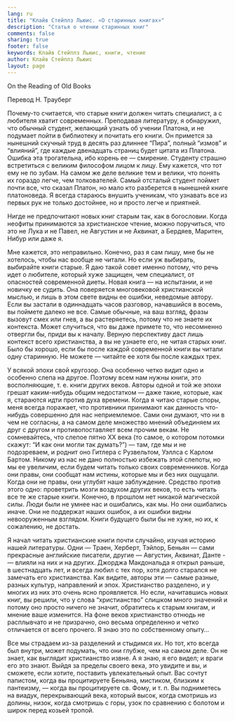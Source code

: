 ```yaml
---
lang: ru
title: "Клайв Стейплз Льюис. «О старинных книгах»"
description: "Статья о чтении старинных книг"
comments: false
sharing: true
footer: false
keywords: Клайв Стейплз Льюис, книги, чтение
author: Клайв Стейплз Льюис
layout: page
---
```


On the Reading of Old Books

Перевод Н. Трауберг

Почему-то считается, что старые книги должен читать специалист, а с любителя хватит современных. Преподавая литературу, я обнаружил, что обычный студент, желающий узнать об учении Платона, и не подумает пойти в библиотеку и почитать его книги. Он примется за нынешний скучный труд в десять раз длиннее “Пира”, полный “измов” и “влияний”, где каждые двенадцать страниц будет цитата из Платона. Ошибка эта трогательна, ибо корень ее — смирение. Студенту страшно встретиться с великим философом лицом к лицу. Ему кажется, что тот ему не по зубам. На самом же деле великие тем и велики, что понять их гораздо легче, чем толкователей. Самый отсталый студент поймет почти все, что сказал Платон, но мало кто разберется в нынешней книге платоноведа. Я всегда стараюсь внушить ученикам, что узнавать все из первых рук не только достойнее, но и просто легче и приятней.

Нигде не предпочитают новых книг старым так, как в богословии. Когда неофиты принимаются за христианское чтение, можно поручиться, что это не Лука и не Павел, не Августин и не Аквинат, а Бердяев, Маритен, Нибур или даже я.

Мне кажется, это неправильно. Конечно, раз я сам пишу, мне бы не хотелось, чтобы нас вообще не читали. Но если уж выбирать, выбирайте книги старые. Я даю такой совет именно потому, что речь идет о любителе, который хуже защищен, чем специалист, от опасностей современной диеты. Новая книга — на испытании, и не новичку ее судить. Она поверяется многовековой христианской мыслью, и лишь в этом свете видны ее ошибки, неведомые автору. Если вы застали в одиннадцать часов разговор, начавшийся в восемь, вы поймете далеко не все. Самые обычные, на ваш взгляд, фразы вызовут смех или гнев, а вы растеряетесь, потому что не знаете их контекста. Может случиться, что вы даже примете то, что несомненно отвергли бы, приди вы к началу. Верную перспективу даст лишь контекст всего христианства, а вы не узнаете его, не читая старых книг. Было бы хорошо, если бы после каждой современной книги вы читали одну старинную. Не можете — читайте ее хотя бы после каждых трех.

У всякой эпохи свой кругозор. Она особенно четко видит одно и особенно слепа на другое. Поэтому всем нам нужны книги, это восполняющие, т. е. книги других веков. Авторы одной и той же эпохи грешат каким-нибудь общим недостатком — даже такие, которые, как я, стараются идти против духа времени. Когда я читаю старые споры, меня всегда поражает, что противники принимают как данность что-нибудь совершенно для нас неприемлемое. Сами они думают, что ни в чем не согласны, а на самом деле множество мнений объединяем их друг с другом и противопоставляет всем прочим векам. Не сомневайтесь, что слепое пятно ХХ века (то самое, о котором потомки скажут: “И как они могли так думать?”) — там, где мы и не подозреваем, и роднит оно Гитлера с Рузвельтом, Уэллса с Карлом Бартом. Никому из нас не дано полностью избежать этой слепоты, но мы ее увеличим, если будем читать только своих современников. Когда они правы, они сообщат нам истины, которые мы и без них ощущали. Когда они не правы, они углубят наше заблуждение. Средство против этого одно: проветрить мозги воздухом других веков, то есть читать все те же старые книги. Конечно, в прошлом нет никакой магической силы. Люди были не умнее нас и ошибались, как мы. Но они ошибались иначе. Они не поддержат наших ошибок, а их ошибки видны невооруженным взглядом. Книги будущего были бы не хуже, но их, к сожалению, не достать.

Я начал читать христианские книги почти случайно, изучая историю нашей литературы. Одни — Траен, Херберт, Тэйлор, Беньян — сами прекрасные английские писатели, другие — Августин, Аквинат, Данте -— влияли на них и на других. Джорджа Макдональда я открыл раньше, в шестнадцать лет, и всегда любил с тех пор, хотя долго старался не замечать его христианства. Как видите, авторы эти — самые разные, разных культур, направлений и эпох. Христианство разделено, и у многих из них это очень ясно проявляется. Но если, начитавшись новых книг, вы решили, что у слова “христианство” слишком много значений и потому оно просто ничего не значит, обратитесь к старым книгам, и мнение ваше изменится. На фоне веков христианство отнюдь не расплывчато и не призрачно, оно весьма определенно и четко отличается от всего прочего. Я знаю это по собственному опыту…

Все мы страдаем из-за разделений и стыдимся их. Но тот, кто всегда был внутри, может подумать, что они глубже, чем на самом деле. Он не знает, как выглядит христианство извне. А я знаю, я его видел; и враги его это знают. Выйдя за пределы своего века, это увидите и вы, и сможете, если хотите, поставить увлекательный опыт. Вас сочтут папистом, когда вы процитируете Беньяна, мистиком, близким к пантеизму, — когда вы процитируете св. Фому, и т. п. Вы подниметесь на виадук, перекрывающий века, который высок, когда смотришь из долины, низок, когда смотришь с горы, узок по сравнению с болотом и широк перед козьей тропой.
